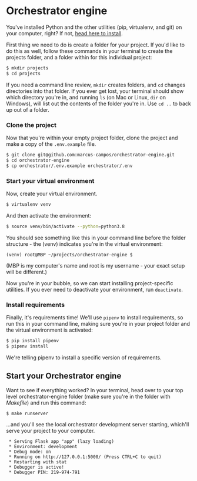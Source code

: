 # Orchestrator engine

You've installed Python and the other utilities (pip, virtualenv, and git) on
your computer, right? If not, [head here to
install](https://www.digitalocean.com/community/tutorials/how-to-install-python-3-and-set-up-a-programming-environment-on-ubuntu-18-04-quickstart).

First thing we need to do is create a folder for your project. If you'd like to do this as well, follow these
commands in your terminal to create the projects folder, and a folder within for this individual project:

```bash
$ mkdir projects
$ cd projects
```

If you need a command line review, `mkdir` creates folders, and `cd` changes
directories into that folder. If you ever get lost, your terminal should show
which directory you're in, and running `ls` (on Mac or Linux, `dir` on Windows),
will list out the contents of the folder you're in. Use `cd ..` to back up out
of a folder.

### Clone the project

Now that you're within your empty project folder, clone the project and make a copy of the `.env.example` file.

```bash
$ git clone git@github.com:marcus-campos/orchestrator-engine.git
$ cd orchestrator-engine
$ cp orchestrator/.env.example orchestrator/.env
```

### Start your virtual environment

Now, create your virtual environment.

```bash
$ virtualenv venv
```

And then activate the environment:

```bash
$ source venv/bin/activate --python=python3.8
```

You should see something like this in your command line before the folder
structure - the (venv) indicates you're in the virtual environment:

```
(venv) root@MBP ~/projects/orchestrator-engine $
```

(MBP is my computer's name and root is my username - your exact setup
will be different.)

Now you're in your bubble, so we can start installing project-specific utilities.
If you ever need to deactivate your environment, run `deactivate`.

### Install requirements

Finally, it's requirements time! We'll use `pipenv` to install requirements, so run this in your
command line, making sure you're in your project folder and the virtual
environment is activated:

```bash
$ pip install pipenv
$ pipenv install
```

We're telling pipenv to install a specific version of requirements.


## Start your Orchestrator engine

Want to see if everything worked? In your terminal, head over to your top level
orchestrator-engine folder (make sure you're in the folder with *Makefile*) and run
this command:

```
$ make runserver
```

...and you'll see the local orchestrator development server starting, which'll serve
your project to your computer.

```
 * Serving Flask app "app" (lazy loading)
 * Environment: development
 * Debug mode: on
 * Running on http://127.0.0.1:5000/ (Press CTRL+C to quit)
 * Restarting with stat
 * Debugger is active!
 * Debugger PIN: 219-974-791
```
